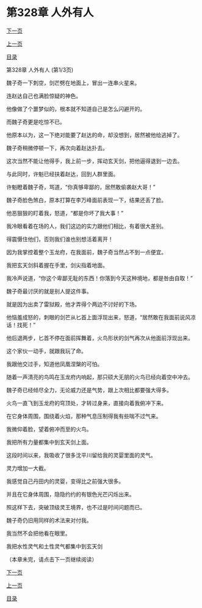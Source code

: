 <h1>第328章   人外有人</h1>
            <div><p><a href="./0982_%E7%AC%AC328%E7%AB%A0_%E4%BA%BA%E5%A4%96%E6%9C%89%E4%BA%BA.md">下一页</a></p><p><a href="./0980_%E7%AC%AC327%E7%AB%A0_%E9%9C%B8%E6%B5%B7.md">上一页</a></p><p><a href="../">目录</a></p></div>
            <div><p>第328章   人外有人 (第1/3页)</p><p>魏子奇一下刺空，剑芒劈在地面上，冒出一连串火星来。</p><p>连赵达自己也满脸惊疑的神色。</p><p>他像做了个噩梦似的，根本就不知道自己是怎么闪避开的。</p><p>而魏子奇更是吃惊不已。</p><p>他原本以为，这一下绝对能要了赵达的命，却没想到，居然被他给逃掉了。</p><p>魏子奇稍微停顿一下，再次向着赵达扑去。</p><p>这次当然不能让他得手，我上前一步，挥动玄天剑，把他逼得退到一边去。</p><p>与此同时，许魁已经扶着赵达，回到人群里面。</p><p>许魁瞪着魏子奇，骂道，“你真够卑鄙的，居然敢偷袭赵大哥！”</p><p>魏子奇脸色煞白，原本打算在李万峰面前表现一下，结果还丢了脸。</p><p>他恶狠狠的盯着我，怒道，“都是你坏了我大事！”</p><p>我冷眼看着在场的人，我们这边的实力跟他们相比，有着很大差别。</p><p>得震慑住他们，否则我们谁也别想活着离开！</p><p>因为我掌控着整个玉龙府，在我面前，魏子奇当然占不到一点便宜。</p><p>我把玄天剑斜着握在手里，剑尖指着地面。</p><p>我冷声说道，“你这个卑鄙无耻的东西！你落到今天这种境地，都是咎由自取！”</p><p>魏子奇最讨厌的就是别人提这件事。</p><p>就是因为出卖了雷狱殿，他才弄得个两边不讨好的下场。</p><p>他恼羞成怒的，刺眼的剑芒从匕首上面浮现出来，怒道，“居然敢在我面前说风凉话！找死！”</p><p>他后退两步，匕首不停在面前挥舞着，火鸟形状的剑气再次从他面前浮现出来。</p><p>这个家伙一动手，就跟我玩了命。</p><p>我跟他交过手，知道他凤凰涅槃的可怕。</p><p>随着一声清亮的鸟鸣在玉龙府内响起，那只硕大无朋的火鸟已经向着空中冲去。</p><p>魏子奇已经倾尽全力，无论威力还是气势，跟上次相比都要强大得多。</p><p>火鸟一直飞到玉龙府的穹顶处，才转过身来，直接向着我俯冲下来。</p><p>在它身体周围，围绕着火焰，那种气息压制得我有些喘不过气来。</p><p>我微仰着脸，望着俯冲而至的火鸟。</p><p>我把所有力量都集中到玄天剑上面。</p><p>这段时间以来，我吸收了很多沈平川留给我的灵婴里面的灵气。</p><p>灵力增加一大截。</p><p>我感觉自己丹田内的灵婴，变得比之前强大很多。</p><p>并且在它身体周围，隐隐约约的有银色光芒闪烁出来。</p><p>照这样下去，突破顶级灵王境界，也不过是时间问题而已。</p><p>魏子奇仍旧用同样的术法来对付我。</p><p>我当然不会把他看在眼里。</p><p>我把水性灵气和土性灵气都集中到玄天剑</p><p>（本章未完，请点击下一页继续阅读）</p></div>
            <div><p><a href="./0982_%E7%AC%AC328%E7%AB%A0_%E4%BA%BA%E5%A4%96%E6%9C%89%E4%BA%BA.md">下一页</a></p><p><a href="./0980_%E7%AC%AC327%E7%AB%A0_%E9%9C%B8%E6%B5%B7.md">上一页</a></p><p><a href="../">目录</a></p></div>